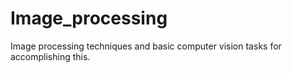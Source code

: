 # Image_processing
Image processing techniques and basic computer vision tasks for accomplishing this.
